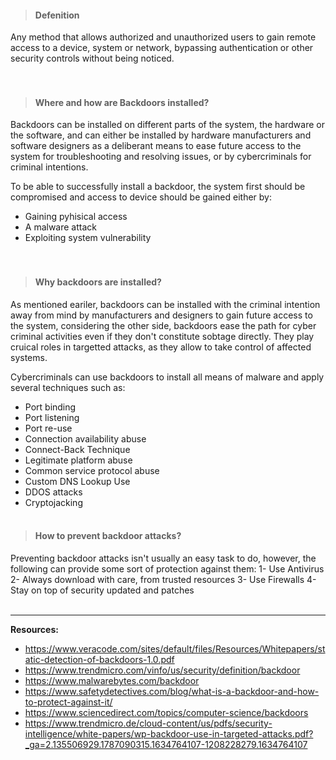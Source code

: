 >  #### Defenition

Any method that allows authorized and unauthorized users to gain remote access to a device, system or network, bypassing authentication or other security controls without being noticed.  
<br></br>
> #### Where and how are Backdoors installed?

Backdoors can be installed on different parts of the system, the hardware or the software, and can either be installed by hardware manufacturers and software designers as a deliberant means to ease future access to the system for troubleshooting and resolving issues, or by cybercriminals for criminal intentions.

To be able to successfully install a backdoor, the system first should be compromised and access to device should be gained either by:
- Gaining pyhisical access
- A malware attack
- Exploiting system vulnerability  
<br></br>
> #### Why backdoors are installed?

As mentioned eariler, backdoors can be installed with the criminal intention away from mind by manufacturers and designers to gain future access to the system, considering the other side, backdoors ease the path for cyber criminal activities even if they don't constitute sobtage directly. They play cruical roles in targetted attacks, as they allow to take control of affected systems.

Cybercriminals can use backdoors to install all means of malware and apply several techniques such as: 
- Port binding
- Port listening
- Port re-use
- Connection availability abuse
- Connect-Back Technique
- Legitimate platform abuse
- Common service protocol abuse
- Custom DNS Lookup Use
- DDOS attacks
- Cryptojacking
<br></br>
> #### How to prevent backdoor attacks?

Preventing backdoor attacks isn't usually an easy task to do, however, the following can provide some sort of protection against them:
1- Use Antivirus
2- Always download with care, from trusted resources
3- Use Firewalls
4- Stay on top of security updated and patches
<br></br>

------
**Resources:**
- https://www.veracode.com/sites/default/files/Resources/Whitepapers/static-detection-of-backdoors-1.0.pdf
- https://www.trendmicro.com/vinfo/us/security/definition/backdoor
- https://www.malwarebytes.com/backdoor
- https://www.safetydetectives.com/blog/what-is-a-backdoor-and-how-to-protect-against-it/
- https://www.sciencedirect.com/topics/computer-science/backdoors
- https://www.trendmicro.de/cloud-content/us/pdfs/security-intelligence/white-papers/wp-backdoor-use-in-targeted-attacks.pdf?_ga=2.135506929.1787090315.1634764107-1208228279.1634764107

